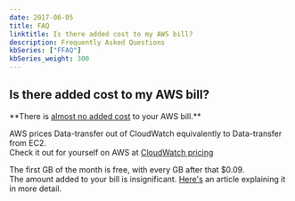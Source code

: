 ```yaml
---
date: 2017-06-05
title: FAQ
linktitle: Is there added cost to my AWS bill?
description: Frequently Asked Questions
kbSeries: ["FFAQ"]
kbSeries_weight: 300
---
```


<h2>
  <span class="h2 underlined bold">
    Is there added cost to my AWS bill?
  </span>
</h2>
**There is <u>almost no added cost</u> to your AWS bill.**

AWS prices Data-transfer out of CloudWatch equivalently to Data-transfer from EC2. <br>Check it out for yourself on AWS at <a href="https://aws.amazon.com/cloudwatch/pricing/" target='_blank'>CloudWatch pricing</a>

The first GB of the month is free, with every GB after that $0.09.<br>
The amount added to your bill is insignificant. [Here's](/blog/saving-money-switching-serverless/) an article explaining it in more detail.

<!-- - explain how data transfer works on AWS
- explain the ridiculously tiny price
- emphasis on insignificant add to cost
- link to article on _"cutting costs with going serverless"_ -->